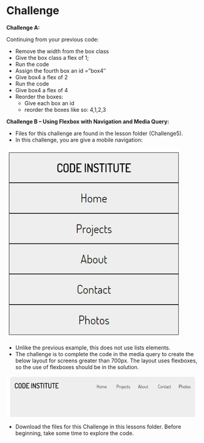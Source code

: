 # Challenge

**Challenge A:**

Continuing from your previous code:

- Remove the width from the box class
- Give the box class a flex of 1;
- Run the code
- Assign the fourth box an id =”box4″
- Give box4 a flex of 2
- Run the code
- Give box4 a flex of 4
- Reorder the boxes:
    - Give each box an id
    - reorder the boxes like so: 4,1,2,3

**Challenge B – Using Flexbox with Navigation and Media Query:**

- Files for this challenge are found in the lesson folder (Challenge5).
- In this challenge, you are give a mobile navigation:

![](imgs/image29.png)

- Unlike the previous example, this does not use lists elements.
- The challenge is to complete the code in the media query to create the below layout for screens greater than 700px. The layout uses flexboxes, so the use of flexboxes should be in the solution.

![](imgs/image30.png)

- Download the files for this Challenge in this lessons folder. Before beginning, take some time to explore the code.